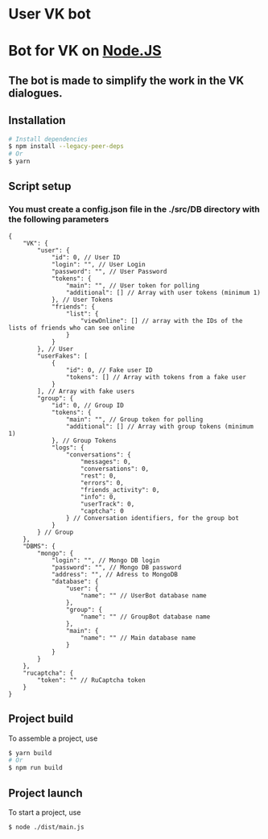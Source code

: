 # User VK bot

# Bot for VK on [**Node.JS**](https://nodejs.org/en/download/)

## The bot is made to simplify the work in the VK dialogues.

## Installation

```bash
# Install dependencies
$ npm install --legacy-peer-deps
# Or
$ yarn
```

## Script setup

### You must create a config.json file in the ./src/DB directory with the following parameters

```jsonc
{
	"VK": {
		"user": {
			"id": 0, // User ID
			"login": "", // User Login
			"password": "", // User Password
			"tokens": {
				"main": "", // User token for polling
				"additional": [] // Array with user tokens (minimum 1)
			}, // User Tokens
			"friends": {
				"list": {
					"viewOnline": [] // array with the IDs of the lists of friends who can see online
				}
			}
		}, // User
		"userFakes": [
			{
				"id": 0, // Fake user ID
				"tokens": [] // Array with tokens from a fake user
			}
		], // Array with fake users
		"group": {
			"id": 0, // Group ID
			"tokens": {
				"main": "", // Group token for polling
				"additional": [] // Array with group tokens (minimum 1)
			}, // Group Tokens
			"logs": {
				"conversations": {
					"messages": 0,
					"conversations": 0,
					"rest": 0,
					"errors": 0,
					"friends_activity": 0,
					"info": 0,
					"userTrack": 0,
					"captcha": 0
				} // Conversation identifiers, for the group bot
			}
		} // Group
	},
	"DBMS": {
		"mongo": {
			"login": "", // Mongo DB login
			"password": "", // Mongo DB password
			"address": "", // Adress to MongoDB
			"database": {
				"user": {
					"name": "" // UserBot database name
				},
				"group": {
					"name": "" // GroupBot database name
				},
				"main": {
					"name": "" // Main database name
				}
			}
		}
	},
	"rucaptcha": {
		"token": "" // RuCaptcha token
	}
}
```

## Project build

To assemble a project, use

```bash
$ yarn build
# Or
$ npm run build
```

## Project launch

To start a project, use

```bash
$ node ./dist/main.js
```
